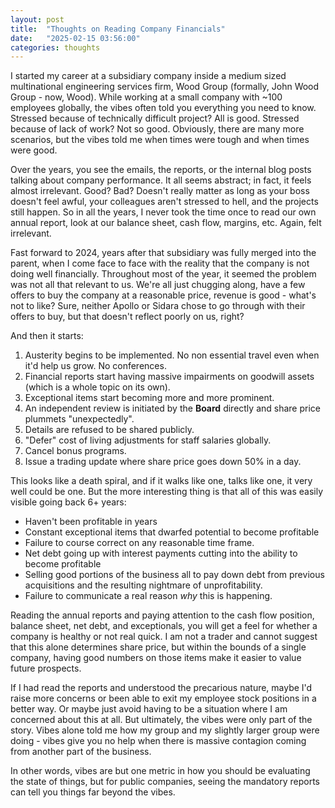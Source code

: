 ```yaml
---
layout: post
title:  "Thoughts on Reading Company Financials"
date:   "2025-02-15 03:56:00"
categories: thoughts
---
```


I started my career at a subsidiary company inside a medium sized multinational engineering services firm, Wood Group (formally, John Wood Group - now, Wood). While working at a small company with ~100 employees globally, the vibes often told you everything you need to know. Stressed because of technically difficult project? All is good. Stressed because of lack of work? Not so good. Obviously, there are many more scenarios, but the vibes told me when times were tough and when times were good.

Over the years, you see the emails, the reports, or the internal blog posts talking about company performance. It all seems abstract; in fact, it feels almost irrelevant. Good? Bad? Doesn't really matter as long as your boss doesn't feel awful, your colleagues aren't stressed to hell, and the projects still happen. So in all the years, I never took the time once to read our own annual report, look at our balance sheet, cash flow, margins, etc. Again, felt irrelevant.

Fast forward to 2024, years after that subsidiary was fully merged into the parent, when I come face to face with the reality that the company is not doing well financially. Throughout most of the year, it seemed the problem was not all that relevant to us. We're all just chugging along, have a few offers to buy the company at a reasonable price, revenue is good - what's not to like? Sure, neither Apollo or Sidara chose to go through with their offers to buy, but that doesn't reflect poorly on us, right?

And then it starts:

1. Austerity begins to be implemented. No non essential travel even when it'd help us grow. No conferences.
2. Financial reports start having massive impairments on goodwill assets (which is a whole topic on its own).
3. Exceptional items start becoming more and more prominent.
4. An independent review is initiated by the **Board** directly and share price plummets "unexpectedly".
5. Details are refused to be shared publicly.
6. "Defer" cost of living adjustments for staff salaries globally.
7. Cancel bonus programs.
8. Issue a trading update where share price goes down 50% in a day.

This looks like a death spiral, and if it walks like one, talks like one, it very well could be one. But the more interesting thing is that all of this was easily visible going back 6+ years:

- Haven't been profitable in years
- Constant exceptional items that dwarfed potential to become profitable
- Failure to course correct on any reasonable time frame.
- Net debt going up with interest payments cutting into the ability to become profitable
- Selling good portions of the business all to pay down debt from previous acquisitions and the resulting nightmare of unprofitability.
- Failure to communicate a real reason *why* this is happening.

Reading the annual reports and paying attention to the cash flow position, balance sheet, net debt, and exceptionals, you will get a feel for whether a company is healthy or not real quick. I am not a trader and cannot suggest that this alone determines share price, but within the bounds of a single company, having good numbers on those items make it easier to value future prospects.

If I had read the reports and understood the precarious nature, maybe I'd raise more concerns or been able to exit my employee stock positions in a better way. Or maybe just avoid having to be a situation where I am concerned about this at all. But ultimately, the vibes were only part of the story. Vibes alone told me how my group and my slightly larger group were doing - vibes give you no help when there is massive contagion coming from another part of the business.

In other words, vibes are but one metric in how you should be evaluating the state of things, but for public companies, seeing the mandatory reports can tell you things far beyond the vibes.
